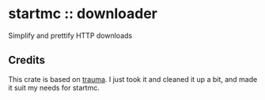 # startmc :: downloader

Simplify and prettify HTTP downloads

## Credits

This crate is based on [trauma](https://github.com/rgreinho/trauma). I just took it and cleaned it up a bit, and made it suit my needs for startmc.
